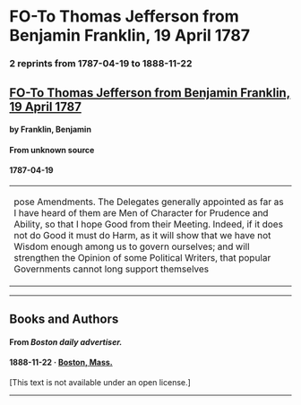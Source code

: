
# FO-To Thomas Jefferson from Benjamin Franklin, 19 April 1787

### 2 reprints from 1787-04-19 to 1888-11-22

## [FO-To Thomas Jefferson from Benjamin Franklin, 19 April 1787](https://founders.archives.gov/documents/Jefferson/01-11-02-0292)

#### by Franklin, Benjamin

#### From unknown source

#### 1787-04-19

<table style="width: 100%;"><tr><td style="width: 50%">

pose Amendments. The Delegates generally appointed as far as I have heard of them are Men of Character for Prudence and Ability, so that I hope Good from their Meeting. Indeed, if it does not do Good it must do Harm, as it will show that we have not Wisdom enough among us to govern ourselves; and will strengthen the Opinion of some Political Writers, that popular Governments cannot long support themselves
</td></tr></table>

---

## Books and Authors

#### From _Boston daily advertiser._

#### 1888-11-22 &middot; [Boston, Mass.](http://dbpedia.org/resource/Boston)

[This text is not available under an open license.]

---

